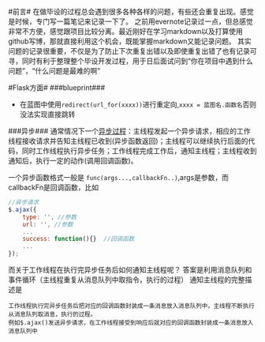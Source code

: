 #前言#
在做毕设的过程总会遇到很多各种各样的问题，有些还会重复出现。感觉是时候，专门写一篇笔记来记录一下了。
之前用evernote记录过一点，但总感觉非常不方便，感觉跟项目比较分离。最近刚好在学习markdown以及打算使用github写博，那就直接利用这个机会，既能掌握markdown又能记录问题。
其实问题的记录很重要，不仅是为了防止下次重复出错以及即使重复出错了也有记录可寻，同时有利于整理整个毕设开发过程，用于日后面试问到“你在项目中遇到什么问题”，“什么问题是最难的啊”

#Flask方面#
###blueprint###
- 在蓝图中使用`redirect(url_for(xxxx))`进行重定向,`xxxx = 蓝图名.函数名`否则没法实现直接跳转

###异步###
通常情况下一个[异步过程](http://www.cnblogs.com/manxisuo/p/5138050.html)：主线程发起一个异步请求，相应的工作线程接收请求并告知主线程已收到(异步函数返回)；主线程可以继续执行后面的代码，同时工作线程执行异步任务；工作线程完成工作后，通知主线程；主线程收到通知后，执行一定的动作(调用回调函数)。

一个异步函数格式一般是
`func(args...,callbackFn..)`,args是参数，而callbackFn是回调函数，比如
```javascript
//异步请求
$.ajax({
    type: '', //参数
    url: '', //参数
	...
    success: function(){}  //回调函数
	...
});
```
而关于工作线程在执行完异步任务后如何通知主线程呢？
答案是利用消息队列和事件循环（主线程重复从消息队列中取指令，执行的过程）
通知主线程的完整描述是
```
工作线程执行完异步任务后把对应的回调函数封装成一条消息放入消息队列中，主线程不断执行从消息队列取消息，执行的过程。
例如$.ajax()发送异步请求，在工作线程接受到响应后就对应的回调函数封装成一条消息放入消息队列中
```
